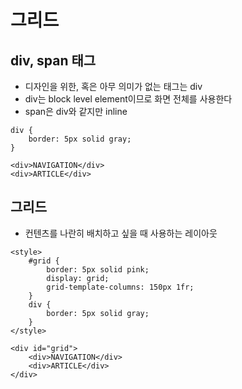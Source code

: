 # 그리드

## div, span 태그
- 디자인을 위한, 혹은 아무 의미가 없는 태그는 div
- div는 block level element이므로 화면 전체를 사용한다
- span은 div와 같지만 inline 

```
div {
    border: 5px solid gray;
}

<div>NAVIGATION</div>
<div>ARTICLE</div>
```

## 그리드
- 컨텐츠를 나란히 배치하고 싶을 때 사용하는 레이아웃

```
<style>
    #grid {
        border: 5px solid pink;
        display: grid;
        grid-template-columns: 150px 1fr;
    }
    div {
        border: 5px solid gray;
    }
</style>

<div id="grid">
    <div>NAVIGATION</div>
    <div>ARTICLE</div>
</div>
```